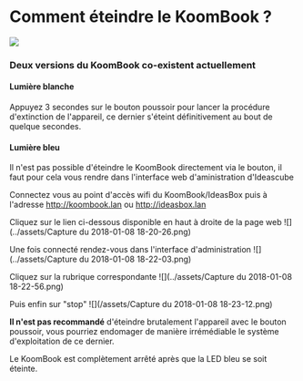 # Comment éteindre le KoomBook ? 

![](../assets/IMG_3447.JPG)

### Deux versions du KoomBook co-existent actuellement

#### Lumière blanche

Appuyez 3 secondes sur le bouton poussoir pour lancer la procédure d'extinction de l'appareil, ce dernier s'éteint définitivement au bout de quelque secondes. 

#### Lumière bleu
Il n'est pas possible d'éteindre le KoomBook directement via le bouton, il faut pour cela vous rendre dans l'interface web d'aministration d'Ideascube

Connectez vous au point d'accès wifi du KoomBook/IdeasBox puis à l'adresse http://koombook.lan ou http://ideasbox.lan

Cliquez sur le lien ci-dessous disponible en haut à droite de la page web
![](../assets/Capture du 2018-01-08 18-20-26.png)

Une fois connecté rendez-vous dans l'interface d'administration
![](../assets/Capture du 2018-01-08 18-22-03.png)

Cliquez sur la rubrique correspondante 
![](../assets/Capture du 2018-01-08 18-22-56.png)

Puis enfin sur "stop"
![](/assets/Capture du 2018-01-08 18-23-12.png)

**Il n'est pas recommandé** d'éteindre brutalement l'appareil avec le bouton poussoir, vous pourriez endomager de manière irrémédiable le système d'exploitation de ce dernier.

Le KoomBook est complètement arrêté après que la LED bleu se soit éteinte.

